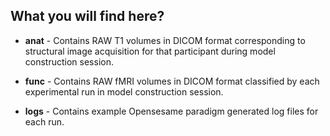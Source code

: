 ## What you will find here?

* **anat** - Contains RAW T1 volumes in DICOM format corresponding to structural image acquisition for that participant during model construction session.

* **func** - Contains RAW fMRI volumes in DICOM format classified by each experimental run in model construction session.

* **logs** - Contains example Opensesame paradigm generated log files for each run.